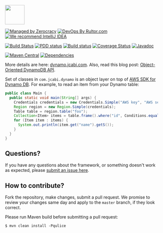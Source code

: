 <img src="http://img.jcabi.com/logo-square.png" width="64px" height="64px" />

[![Managed by Zerocracy](http://www.0crat.com/badge/C3RUBL5H9.svg)](http://www.0crat.com/p/C3RUBL5H9)
[![DevOps By Rultor.com](http://www.rultor.com/b/jcabi/jcabi-dynamo)](http://www.rultor.com/p/jcabi/jcabi-dynamo)
[![We recommend IntelliJ IDEA](http://img.teamed.io/intellij-idea-recommend.svg)](https://www.jetbrains.com/idea/)

[![Build Status](https://travis-ci.org/jcabi/jcabi-dynamo.svg?branch=master)](https://travis-ci.org/jcabi/jcabi-dynamo)
[![PDD status](http://www.0pdd.com/svg?name=jcabi/jcabi-dynamo)](http://www.0pdd.com/p?name=jcabi/jcabi-dynamo)
[![Build status](https://ci.appveyor.com/api/projects/status/6hiv73p1f55qttdy/branch/master?svg=true)](https://ci.appveyor.com/project/yegor256/jcabi-dynamo/branch/master)
[![Coverage Status](https://coveralls.io/repos/jcabi/jcabi-dynamo/badge.svg?branch=__rultor&service=github)](https://coveralls.io/github/jcabi/jcabi-dynamo?branch=__rultor)
[![Javadoc](https://javadoc-emblem.rhcloud.com/doc/com.jcabi/jcabi-dynamo/badge.svg)](http://www.javadoc.io/doc/com.jcabi/jcabi-dynamo)

[![Maven Central](https://maven-badges.herokuapp.com/maven-central/com.jcabi/jcabi-dynamo/badge.svg)](https://maven-badges.herokuapp.com/maven-central/com.jcabi/jcabi-dynamo)
[![Dependencies](https://www.versioneye.com/user/projects/561aa22ba193340f280010b7/badge.svg?style=flat)](https://www.versioneye.com/user/projects/561aa22ba193340f280010b7)

More details are here: [dynamo.jcabi.com](http://dynamo.jcabi.com/index.html).
Also, read this blog post: [Object-Oriented DynamoDB API](http://www.yegor256.com/2014/04/14/jcabi-dynamo-java-api-of-aws-dynamodb.html).

Set of classes in `com.jcabi.dynamo`
is an object layer on top of
[AWS SDK for Dynamo DB](http://aws.amazon.com/sdkforjava/).
For example, to read an item from your Dynamo table:

```java
public class Main {
  public static void main(String[] args) {
    Credentials credentials = new Credentials.Simple("AWS key", "AWS secret");
    Region region = new Region.Simple(credentials);
    Table table = region.table("foo");
    Collection<Item> items = table.frame().where("id", Conditions.equalTo(123));
    for (Item item : items) {
      System.out.println(item.get("name").getS());
    }
  }
}
```

## Questions?

If you have any questions about the framework, or something doesn't work as expected,
please [submit an issue here](https://github.com/jcabi/jcabi-dynamo/issues/new).

## How to contribute?

Fork the repository, make changes, submit a pull request.
We promise to review your changes same day and apply to
the `master` branch, if they look correct.

Please run Maven build before submitting a pull request:

```
$ mvn clean install -Pqulice
```
